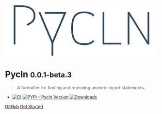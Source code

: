 <!-- background image -->

![logo](_media/logo-cover.png ":size=45%")

<!-- Title & body -->

# Pycln <small>0.0.1-beta.3</small>

> A formatter for finding and removing unused import statements.

- [![CI](https://img.shields.io/github/workflow/status/hadialqattan/pycln/CI/master?color=Green&label=CI&logo=github&style=flat-square)](https://github.com/hadialqattan/pycln/actions?query=workflow%3ACI)
  [![PYPI - Pycln Version](https://img.shields.io/pypi/v/pycln?color=Green&style=flat-square)](https://pypi.org/project/pycln/)
  [![Downloads](https://img.shields.io/pypi/dm/pycln?color=Green&style=flat-square)](https://pypi.org/project/pycln/)

[GitHub](https://github.com/hadialqattan/pycln) [Get Started](#get-started)
